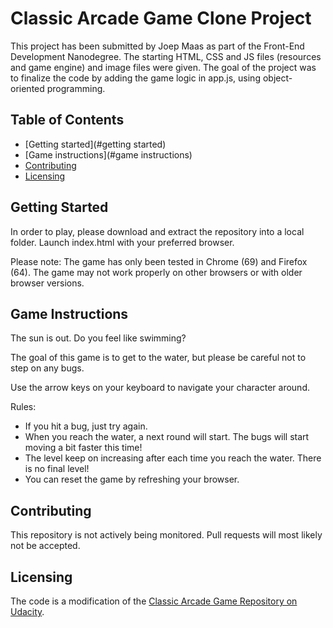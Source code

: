 # Classic Arcade Game Clone Project
This project has been submitted by Joep Maas as part of the Front-End Development Nanodegree. The starting HTML, CSS and JS files (resources and game engine) and image files were given. The goal of the project was to finalize the code by adding the game logic in app.js, using object-oriented programming.

## Table of Contents

- [Getting started](#getting started)
- [Game instructions](#game instructions)
- [Contributing](#contributing)
- [Licensing](#licensing)

## Getting Started
In order to play, please download and extract the repository into a local folder. Launch index.html with your preferred browser.

Please note: The game has only been tested in Chrome (69) and Firefox (64). The game may not work properly on other browsers or with older browser versions.

## Game Instructions
The sun is out. Do you feel like swimming?

The goal of this game is to get to the water, but please be careful not to step on any bugs.

Use the arrow keys on your keyboard to navigate your character around.

Rules:
- If you hit a bug, just try again.
- When you reach the water, a next round will start. The bugs will start moving a bit faster this time!
- The level keep on increasing after each time you reach the water. There is no final level!
- You can reset the game by refreshing your browser.

## Contributing
This repository is not actively being monitored. Pull requests will most likely not be accepted.

## Licensing
The code is a modification of the [Classic Arcade Game Repository on Udacity](https://github.com/udacity/frontend-nanodegree-arcade-game).
